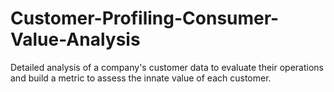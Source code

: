 # Customer-Profiling-Consumer-Value-Analysis
Detailed analysis of a company's customer data to evaluate their operations and build a metric to assess the innate value of each customer.

